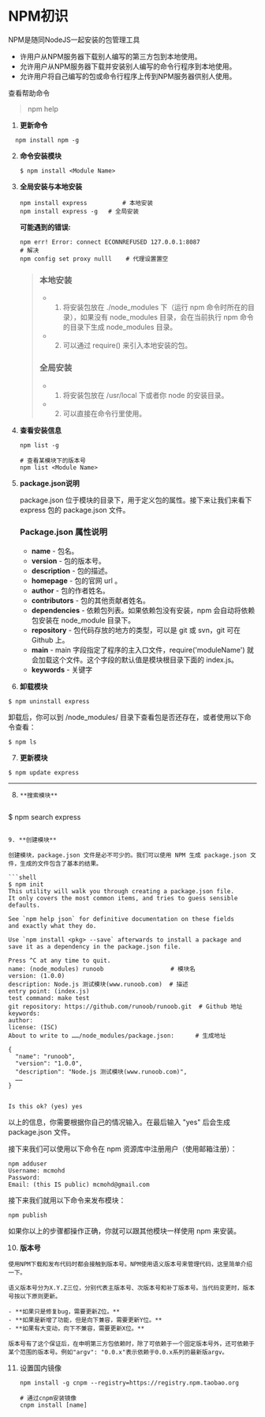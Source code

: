 # NPM初识

NPM是随同NodeJS一起安装的包管理工具

- 许用户从NPM服务器下载别人编写的第三方包到本地使用。
- 允许用户从NPM服务器下载并安装别人编写的命令行程序到本地使用。
- 允许用户将自己编写的包或命令行程序上传到NPM服务器供别人使用。

查看帮助命令

> npm help



1. **更新命令**

```shell
  npm install npm -g
```

2. **命令安装模块**

   ```shell
   $ npm install <Module Name>
   ```

3. **全局安装与本地安装**

   ```shell
   npm install express          # 本地安装
   npm install express -g   # 全局安装
   ```

   **可能遇到的错误:**

   ```shell
   npm err! Error: connect ECONNREFUSED 127.0.0.1:8087 
   # 解决
   npm config set proxy nulll    # 代理设置置空
   ```

   > ### 本地安装
   >
   > - 1. 将安装包放在 ./node_modules 下（运行 npm 命令时所在的目录），如果没有 node_modules 目录，会在当前执行 npm 命令的目录下生成 node_modules 目录。
   > - 2. 可以通过 require() 来引入本地安装的包。
   >
   > ### 全局安装
   >
   > - 1. 将安装包放在 /usr/local 下或者你 node 的安装目录。
   > - 2. 可以直接在命令行里使用。

4. **查看安装信息**

   ```shell
   npm list -g
   
   # 查看某模块下的版本号
   npm list <Module Name>
   ```

5. **package.json说明**

   package.json 位于模块的目录下，用于定义包的属性。接下来让我们来看下 express 包的 package.json 文件。

   ### Package.json 属性说明

   - **name** - 包名。
   - **version** - 包的版本号。
   - **description** - 包的描述。
   - **homepage** - 包的官网 url 。
   - **author** - 包的作者姓名。
   - **contributors** - 包的其他贡献者姓名。
   - **dependencies** - 依赖包列表。如果依赖包没有安装，npm 会自动将依赖包安装在 node_module 目录下。
   - **repository** - 包代码存放的地方的类型，可以是 git 或 svn，git 可在 Github 上。
   - **main** - main 字段指定了程序的主入口文件，require('moduleName') 就会加载这个文件。这个字段的默认值是模块根目录下面的 index.js。
   - **keywords** - 关键字

6.  **卸载模块**

   ```
$ npm uninstall express
   ```
   
   卸载后，你可以到 /node_modules/ 目录下查看包是否还存在，或者使用以下命令查看：

   ```
$ npm ls
   ```
   
7.    **更新模块**

   ```
$ npm update express
   ```
   
   ------

8.     **搜索模块**

   ```
$ npm search express
   ```

9. **创建模块**

   创建模块，package.json 文件是必不可少的。我们可以使用 NPM 生成 package.json 文件，生成的文件包含了基本的结果。

   ```shell
   $ npm init
   This utility will walk you through creating a package.json file.
   It only covers the most common items, and tries to guess sensible defaults.
   
   See `npm help json` for definitive documentation on these fields
   and exactly what they do.
   
   Use `npm install <pkg> --save` afterwards to install a package and
   save it as a dependency in the package.json file.
   
   Press ^C at any time to quit.
   name: (node_modules) runoob                   # 模块名
   version: (1.0.0) 
   description: Node.js 测试模块(www.runoob.com)  # 描述
   entry point: (index.js) 
   test command: make test
   git repository: https://github.com/runoob/runoob.git  # Github 地址
   keywords: 
   author: 
   license: (ISC) 
   About to write to ……/node_modules/package.json:      # 生成地址
   
   {
     "name": "runoob",
     "version": "1.0.0",
     "description": "Node.js 测试模块(www.runoob.com)",
     ……
   }
   
   
   Is this ok? (yes) yes
   ```

   以上的信息，你需要根据你自己的情况输入。在最后输入 "yes" 后会生成 package.json 文件。

   接下来我们可以使用以下命令在 npm 资源库中注册用户（使用邮箱注册）：

   ```shell
   npm adduser
   Username: mcmohd
   Password:
   Email: (this IS public) mcmohd@gmail.com
   ```

   接下来我们就用以下命令来发布模块：

   ```shell
   npm publish
   ```

   如果你以上的步骤都操作正确，你就可以跟其他模块一样使用 npm 来安装。

10.  **版本号**

    使用NPM下载和发布代码时都会接触到版本号。NPM使用语义版本号来管理代码，这里简单介绍一下。

    语义版本号分为X.Y.Z三位，分别代表主版本号、次版本号和补丁版本号。当代码变更时，版本号按以下原则更新。

    - **如果只是修复bug，需要更新Z位。**
    - **如果是新增了功能，但是向下兼容，需要更新Y位。**
    - **如果有大变动，向下不兼容，需要更新X位。**

    版本号有了这个保证后，在申明第三方包依赖时，除了可依赖于一个固定版本号外，还可依赖于某个范围的版本号。例如"argv": "0.0.x"表示依赖于0.0.x系列的最新版argv。
    
11. 设置国内镜像

    ```shell
    npm install -g cnpm --registry=https://registry.npm.taobao.org
    
    # 通过cnpm安装镜像
    cnpm install [name]
    ```